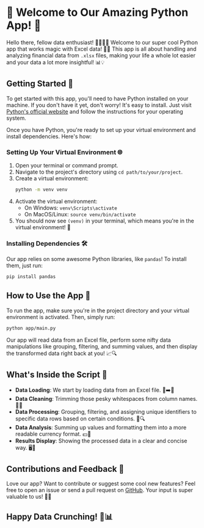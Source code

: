 # 🚀 Welcome to Our Amazing Python App! 🌟

Hello there, fellow data enthusiast! 🧑‍💻👩‍💻 Welcome to our super cool Python app that works magic with Excel data! 🎩✨ This app is all about handling and analyzing financial data from `.xlsx` files, making your life a whole lot easier and your data a lot more insightful! 📊💡

## Getting Started 🏁

To get started with this app, you'll need to have Python installed on your machine. If you don't have it yet, don't worry! It's easy to install. Just visit [Python's official website](https://www.python.org/downloads/) and follow the instructions for your operating system.

Once you have Python, you're ready to set up your virtual environment and install dependencies. Here's how:

### Setting Up Your Virtual Environment 🌐

1. Open your terminal or command prompt.
2. Navigate to the project's directory using `cd path/to/your/project`.
3. Create a virtual environment:
   ```bash
   python -m venv venv
   ```
4. Activate the virtual environment:
   - On Windows: `venv\Scripts\activate`
   - On MacOS/Linux: `source venv/bin/activate`
5. You should now see `(venv)` in your terminal, which means you're in the virtual environment! 🎉

### Installing Dependencies 🛠️

Our app relies on some awesome Python libraries, like `pandas`! To install them, just run:

```bash
pip install pandas
```

## How to Use the App 🤖

To run the app, make sure you're in the project directory and your virtual environment is activated. Then, simply run:

```bash
python app/main.py
```

Our app will read data from an Excel file, perform some nifty data manipulations like grouping, filtering, and summing values, and then display the transformed data right back at you! 📈🔍

## What's Inside the Script 📜

- **Data Loading**: We start by loading data from an Excel file. 📁➡️🔢
- **Data Cleaning**: Trimming those pesky whitespaces from column names. 🧹✨
- **Data Processing**: Grouping, filtering, and assigning unique identifiers to specific data rows based on certain conditions. 🔄🔍
- **Data Analysis**: Summing up values and formatting them into a more readable currency format. 💵🧮
- **Results Display**: Showing the processed data in a clear and concise way. 🖥️👀

## Contributions and Feedback 💌

Love our app? Want to contribute or suggest some cool new features? Feel free to open an issue or send a pull request on [GitHub](#). Your input is super valuable to us! 💬🙌

## Happy Data Crunching! 🎉📊
